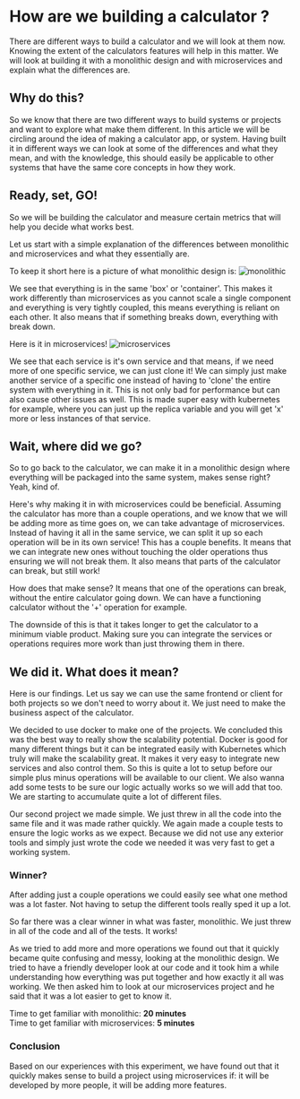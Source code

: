 # How are we building a calculator ?

There are different ways to build a calculator and we will look at them now. Knowing the extent of the calculators features will help in this matter. We will look at building it with a monolithic design and with microservices and explain what the differences are.

## Why do this?
So we know that there are two different ways to build systems or projects and want to explore what make them different. In this article we will be circling around the idea of making a calculator app, or system. Having built it in different ways we can look at some of the differences and what they mean, and with the knowledge, this should easily be applicable to other systems that have the same core concepts in how they work.

## Ready, set, GO!
So we will be building the calculator and measure certain metrics that will help you decide what works best.

Let us start with a simple explanation of the differences between monolithic and microservices and what they essentially are.

To keep it short here is a picture of what monolithic design is:
![monolithic](https://miro.medium.com/max/2800/1*TRmj8lWyzCufEGjxCONAog.jpeg)

We see that everything is in the same 'box' or 'container'. This makes it work differently than microservices as you cannot scale a single component and everything is very tightly coupled, this means everything is reliant on each other. It also means that if something breaks down, everything with break down.

Here is it in microservices!
![microservices](https://miro.medium.com/max/3444/1*FYrICPQmw3ebh70oswdA6g.png)

We see that each service is it's own service and that means, if we need more of one specific service, we can just clone it! We can simply just make another service of a specific one instead of having to 'clone' the entire system with everything in it. This is not only bad for performance but can also cause other issues as well. This is made super easy with kubernetes for example, where you can just up the replica variable and you will get 'x' more or less instances of that service.

## Wait, where did we go?
So to go back to the calculator, we can make it in a monolithic design where everything will be packaged into the same system, makes sense right? Yeah, kind of.

Here's why making it in with microservices could be beneficial. Assuming the calculator has more than a couple operations, and we know that we will be adding more as time goes on, we can take advantage of microservices. Instead of having it all in the same service, we can split it up so each operation will be in its own service! This has a couple benefits. It means that we can integrate new ones without touching the older operations thus ensuring we will not break them. It also means that parts of the calculator can break, but still work!

How does that make sense? It means that one of the operations can break, without the entire calculator going down. We can have a functioning calculator without the '+' operation for example.

The downside of this is that it takes longer to get the calculator to a minimum viable product. Making sure you can integrate the services or operations requires more work than just throwing them in there.


## We did it. What does it mean?
Here is our findings.
Let us say we can use the same frontend or client for both projects so we don't need to worry about it. We just need to make the business aspect of the calculator.

We decided to use docker to make one of the projects. We concluded this was the best way to really show the scalability potential. Docker is good for many different things but it can be integrated easily with Kubernetes which truly will make the scalability great.
It makes it very easy to integrate new services and also control them. So this is quite a lot to setup before our simple plus minus operations will be available to our client.
We also wanna add some tests to be sure  our logic actually works so we will add that too. We are starting to accumulate quite a lot of different files.

Our second project we made simple. We just threw in all the code into the same file and it was made rather quickly. We again made a couple tests to ensure the logic works as we expect. Because we did not use any exterior tools and simply just wrote the code we needed it was very fast to get a working system.

### Winner? 
After adding just a couple operations we could easily see what one method was a lot faster. Not having to setup the different tools really sped it up a lot.

So far there was a clear winner in what was faster, monolithic. We just threw in all of the code and all of the tests. It works!

As we tried to add more and more operations we found out that it quickly became quite confusing and messy, looking at the monolithic design. We tried to have a friendly developer look at our code and it took him a while understanding how everything was put together and how exactly it all was working. We then asked him to look at our microservices project and he said that it was a lot easier to get to know it.   

Time to get familiar with monolithic: **20 minutes**   
Time to get familiar with microservices: **5 minutes**

### Conclusion
Based on our experiences with this experiment, we have found out that it quickly makes sense to build a project using microservices if: it will be developed by more people, it will be adding more features.
